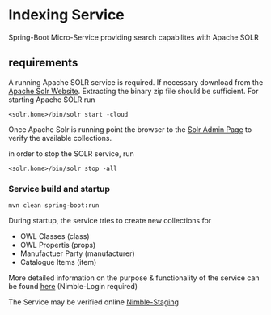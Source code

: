 # Indexing Service
Spring-Boot Micro-Service providing search capabilites with Apache SOLR

## requirements

A running Apache SOLR service is required. If necessary download from the [Apache Solr Website](https://lucene.apache.org/solr/). Extracting the binary zip file should be sufficient. For starting Apache SOLR run

```
<solr.home>/bin/solr start -cloud
```
Once Apache Solr is running point the browser to the [Solr Admin Page](http://localhost:8983/solr/) to verify the available collections.

in order to stop the SOLR service, run 

```
<solr.home>/bin/solr stop -all
```

### Service build and startup

 ```
 mvn clean spring-boot:run
 ```

 During startup, the service tries to create new collections for
 
 - OWL Classes (class)
 - OWL Propertis (props)
 - Manufactuer Party (manufacturer)
 - Catalogue Items (item)
 
 More detailed information on the purpose & functionality of the service can be found [here](https://secure.salzburgresearch.at/wiki/pages/viewpage.action?pageId=33062939) (Nimble-Login required)
 
 The Service may be verified online [Nimble-Staging](http://nimble-staging.salzburgresearch.at/index/actuator/info)
 

